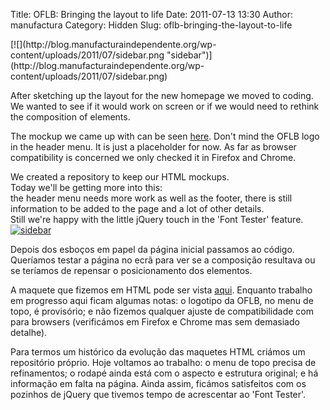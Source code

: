 Title: OFLB: Bringing the layout to life
Date: 2011-07-13 13:30
Author: manufactura
Category: Hidden
Slug: oflb-bringing-the-layout-to-life

<!--:en-->[![](http://blog.manufacturaindependente.org/wp-content/uploads/2011/07/sidebar.png "sidebar")](http://blog.manufacturaindependente.org/wp-content/uploads/2011/07/sidebar.png)

After sketching up the layout for the new homepage we moved to coding.  
We wanted to see if it would work on screen or if we would need to
rethink the composition of elements.

The mockup we came up with can be seen
[here](http://manufacturaindependente.com/oflb/20110712-homepage/).
Don't mind the OFLB logo in the header menu. It is just a placeholder
for now. As far as browser compatibility is concerned we only checked it
in Firefox and Chrome.

We created a repository to keep our HTML mockups.  
Today we'll be getting more into this:  
the header menu needs more work as well as the footer, there is still
information to be added to the page and a lot of other details.  
Still we're happy with the little jQuery touch in the 'Font Tester'
feature.<!--:--><!--:pt-->[![](http://blog.manufacturaindependente.org/wp-content/uploads/2011/07/sidebar.png "sidebar")](http://blog.manufacturaindependente.org/wp-content/uploads/2011/07/sidebar.png)

Depois dos esboços em papel da página inicial passamos ao código.
Queríamos testar a página no ecrã para ver se a composição resultava ou
se teríamos de repensar o posicionamento dos elementos.

A maquete que fizemos em HTML pode ser vista
[aqui](http://manufacturaindependente.com/oflb/20110712-homepage/).
Enquanto trabalho em progresso aqui ficam algumas notas: o logotipo da
OFLB, no menu de topo, é provisório; e não fizemos qualquer ajuste de
compatibilidade com para browsers (verificámos em Firefox e Chrome mas
sem demasiado detalhe).

Para termos um histórico da evolução das maquetes HTML criámos um
repositório próprio. Hoje voltamos ao trabalho: o menu de topo precisa
de refinamentos; o rodapé ainda está com o aspecto e estrutura original;
e há informação em falta na página. Ainda assim, ficámos satisfeitos com
os pozinhos de jQuery que tivemos tempo de acrescentar ao 'Font
Tester'.<!--:-->

